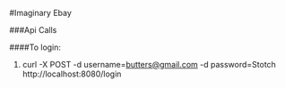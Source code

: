#Imaginary Ebay 


###Api Calls
  
####To login:

1. curl -X POST -d username=butters@gmail.com -d password=Stotch http://localhost:8080/login 